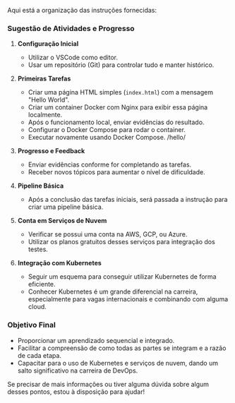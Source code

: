Aqui está a organização das instruções fornecidas:

### Sugestão de Atividades e Progresso

1. **Configuração Inicial**
   - Utilizar o VSCode como editor.
   - Usar um repositório (Git) para controlar tudo e manter histórico.
   
2. **Primeiras Tarefas**
   - Criar uma página HTML simples (`index.html`) com a mensagem "Hello World".
   - Criar um container Docker com Nginx para exibir essa página localmente.
   - Após o funcionamento local, enviar evidências do resultado.
   - Configurar o Docker Compose para rodar o container.
   - Executar novamente usando Docker Compose.
   /hello/

3. **Progresso e Feedback**
   - Enviar evidências conforme for completando as tarefas.
   - Receber novos tópicos para aumentar o nível de dificuldade.

4. **Pipeline Básica**
   - Após a conclusão das tarefas iniciais, será passada a instrução para criar uma pipeline básica.
   
5. **Conta em Serviços de Nuvem**
   - Verificar se possui uma conta na AWS, GCP, ou Azure.
   - Utilizar os planos gratuitos desses serviços para integração dos testes.

6. **Integração com Kubernetes**
   - Seguir um esquema para conseguir utilizar Kubernetes de forma eficiente.
   - Conhecer Kubernetes é um grande diferencial na carreira, especialmente para vagas internacionais e combinando com alguma cloud.

### Objetivo Final
   - Proporcionar um aprendizado sequencial e integrado.
   - Facilitar a compreensão de como todas as partes se integram e a razão de cada etapa.
   - Capacitar para o uso de Kubernetes e serviços de nuvem, dando um salto significativo na carreira de DevOps.

Se precisar de mais informações ou tiver alguma dúvida sobre algum desses pontos, estou à disposição para ajudar!